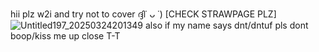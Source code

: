 hii plz w2i and try not to cover ദ്ദി˙ ᴗ ˙) [CHECK STRAWPAGE PLZ]
![Untitled197_20250324201349](https://github.com/user-attachments/assets/de3604c8-8df8-42cd-8a27-e7653c348fa6)
also if my name says dnt/dntuf pls dont boop/kiss me up close T-T
